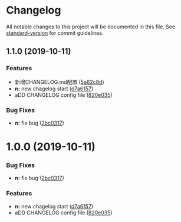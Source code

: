 # Changelog

All notable changes to this project will be documented in this file. See [standard-version](https://github.com/conventional-changelog/standard-version) for commit guidelines.

## 1.1.0 (2019-10-11)


### Features

* 新增CHANGELOG.md配置 ([5a62c8d](https://github.com/Jazk-Z/mini-project-server/commit/5a62c8df3203a45092a81df268c0014cfb5b9098))
* **n:** new chagelog start ([d7a6157](https://github.com/Jazk-Z/mini-project-server/commit/d7a6157c8ae02d0f00eed8028e5f026940924904))
* aDD CHANGELOG config file ([820e035](https://github.com/Jazk-Z/mini-project-server/commit/820e03599244593be66fa1cd7878a0f4ef4343ac))


### Bug Fixes

* **n:** fix bug ([2bc0317](https://github.com/Jazk-Z/mini-project-server/commit/2bc0317f9f4914c81583dc8e0168bf2bbc6e9098))

# 1.0.0 (2019-10-11)


### Bug Fixes

* **n:** fix bug ([2bc0317](https://github.com/Jazk-Z/mini-project-server/commit/2bc0317f9f4914c81583dc8e0168bf2bbc6e9098))


### Features

* **n:** new chagelog start ([d7a6157](https://github.com/Jazk-Z/mini-project-server/commit/d7a6157c8ae02d0f00eed8028e5f026940924904))
* aDD CHANGELOG config file ([820e035](https://github.com/Jazk-Z/mini-project-server/commit/820e03599244593be66fa1cd7878a0f4ef4343ac))
